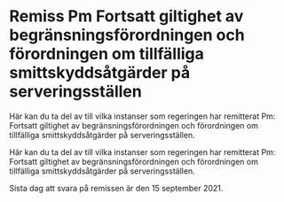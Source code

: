 # Remiss Pm Fortsatt giltighet av begränsningsförordningen och förordningen om tillfälliga smittskyddsåtgärder på serveringsställen

Här kan du ta del av till vilka instanser som regeringen har remitterat Pm: Fortsatt giltighet av begränsningsförordningen och förordningen om tillfälliga smittskyddsåtgärder på serveringsställen.

Här kan du ta del av till vilka instanser som regeringen har remitterat Pm: Fortsatt giltighet av begränsningsförordningen och förordningen om tillfälliga smittskyddsåtgärder på serveringsställen.

Sista dag att svara på remissen är den 15 september 2021.
